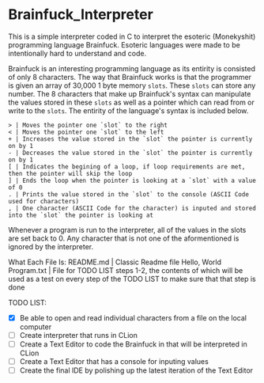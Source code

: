 # Brainfuck_Interpreter

This is a simple interpreter coded in C to interpret the esoteric (Monekyshit) programming language Brainfuck. Esoteric languages were made to be intentionally hard to understand and code.

Brainfuck is an interesting programming language as its entirity is consisted of only 8 characters. The way that Brainfuck works is that the programmer is given an array of 30,000 1 byte memory `slots`. These `slots` can store any number. The 8 characters that make up Brainfuck's syntax can manipulate the values stored in these `slots` as well as a pointer which can read from or write to the `slots`. The entirity of the language's syntax is included below.

```
> | Moves the pointer one `slot` to the right
< | Moves the pointer one `slot` to the left
+ | Increases the value stored in the `slot` the pointer is currently on by 1
- | Decreases the value stored in the `slot` the pointer is currently on by 1
[ | Indicates the begining of a loop, if loop requirements are met, then the pointer will skip the loop
] | Ends the loop when the pointer is looking at a `slot` with a value of 0
. | Prints the value stored in the `slot` to the console (ASCII Code used for characters)
, | One character (ASCII Code for the character) is inputed and stored into the `slot` the pointer is looking at
```

Whenever a program is run to the interpreter, all of the values in the slots are set back to 0. Any character that is not one of the aformentioned is ignored by the interpreter.

What Each File Is:
README.md | Classic Readme file
Hello, World Program.txt | File for TODO LIST steps 1-2, the contents of which will be used as a test on every step of the TODO LIST 
                           to make sure that that step is done

TODO LIST:
- [x] Be able to open and read individual characters from a file on the local computer
- [ ] Create interpreter that runs in CLion
- [ ] Create a Text Editor to code the Brainfuck in that will be interpreted in CLion
- [ ] Create a Text Editor that has a console for inputing values
- [ ] Create the final IDE by polishing up the latest iteration of the Text Editor
